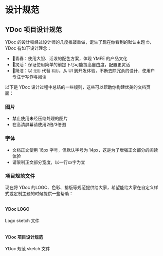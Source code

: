 # 设计规范

## YDoc 项目设计规范

YDoc 的设计稿经过设计师的几度推敲重做，诞生了现在你看到的默认主题 🤓，YDoc 有如下设计理念：

- 💃青春：使用大胆、活泼的配色方案，体现 YMFE 的产品文化
- 🤗灵活：保证使用简单的前提下尽可能提高自由度，配置更灵活
- 🤔简洁：以 `无形` 代替 `有形`，从 UI 到开发体验，不断去除冗余的设计，使用户专注于写作与阅读

以下是 YDoc 设计过程中总结的一些规则，这些可以帮助你构建优美的文档页面：

### 图片

- 禁止使用未经压缩处理的图片
- 在高清屏幕请使用2倍/3倍图

### 字体

- 文档正文使用 16px 字号，但默认字号为 14px，这是为了增强正文部分的阅读体验
- 请限制正文部分宽度，以一行xx字为宜




### 项目规范文件
现在将 YDoc 的LOGO、色彩、排版等规范提供给大家，希望能给大家在自定义样式或定制主题的时候提供一些帮助：

<div class="filebox">
  <div class="item">
    <img src="" alt="" />
    <h4 class="title">YDoc LOGO</h4>
    <p>Logo sketch 文件</p>
  </div>
  <div class="item">
    <img src="" alt="" />
    <h4 class="title">YDoc 项目设计规范</h4>
    <p>YDoc 规范 sketch 文件</p>
  </div>
</div>